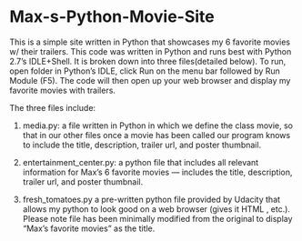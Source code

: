 # Max-s-Python-Movie-Site
This is a simple site written in Python that showcases my 6 favorite movies w/ their trailers. This code was written in Python and runs best with Python 2.7’s IDLE+Shell. It is broken down into three files(detailed below). To run, open folder in Python’s IDLE,  click Run on the menu bar followed by Run Module (F5). The code will then open up your web browser and display my favorite movies with trailers. 
 
The three files include: 

1. media.py:
	a file written in Python in which we define the class movie, so that in our other files once a 	movie has been called our program knows to include the title, description, trailer url, and poster 	thumbnail.

2. entertainment_center.py:
	a python file that includes all relevant information for Max’s 6 favorite movies — includes the title, 	description, trailer url, and poster 	thumbnail.

3. fresh_tomatoes.py
	a pre-written python file provided by Udacity that allows my python to look good on a web browser 	(gives it HTML , etc.). Please note file has been minimally modified from the original to display “Max’s 	favorite movies” as the title.
